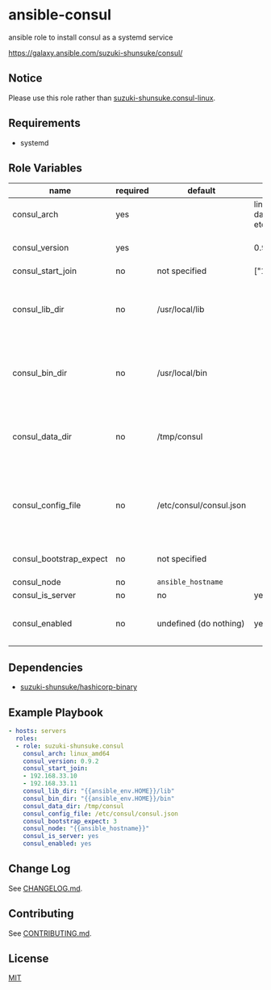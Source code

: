 # ansible-consul

ansible role to install consul as a systemd service

https://galaxy.ansible.com/suzuki-shunsuke/consul/

## Notice

Please use this role rather than [suzuki-shunsuke.consul-linux](https://galaxy.ansible.com/suzuki-shunsuke/consul-linux/).

## Requirements

* systemd

## Role Variables

name | required | default | example | description
--- | --- | --- | --- | ---
consul_arch | yes | | linux_amd64, darwin_amd64, etc |
consul_version | yes | | 0.9.2 | installed binary version
consul_start_join | no | not specified | ["192.168.33.10"] | [start_join](https://www.consul.io/docs/agent/options.html#start_join)
consul_lib_dir | no | /usr/local/lib | | The install path. This directory is generated if it doesn't exist
consul_bin_dir | no | /usr/local/bin | | The install path. This directory is generated if it doesn't exist
consul_data_dir | no | /tmp/consul | | [-data-dir](https://www.consul.io/docs/agent/options.html#_data_dir). This directory is generated if it doesn't exist
consul_config_file | no | /etc/consul/consul.json | | [-config-file](https://www.consul.io/docs/agent/options.html#_config_file). This parent directory is generated if it doesn't exist
consul_bootstrap_expect | no | not specified | | [-bootstrap-expect](https://www.consul.io/docs/agent/options.html#_bootstrap_expect)
consul_node | no | `ansible_hostname` | | [-node](https://www.consul.io/docs/agent/options.html#_node)
consul_is_server | no | no | yes | [-server](https://www.consul.io/docs/agent/options.html#_server)
consul_enabled | no | undefined (do nothing) | yes/no | whether consul service is enabled

## Dependencies

* [suzuki-shunsuke/hashicorp-binary](https://galaxy.ansible.com/suzuki-shunsuke/hashicorp-binary/)

## Example Playbook

```yaml
- hosts: servers
  roles:
  - role: suzuki-shunsuke.consul
    consul_arch: linux_amd64
    consul_version: 0.9.2
    consul_start_join:
    - 192.168.33.10
    - 192.168.33.11
    consul_lib_dir: "{{ansible_env.HOME}}/lib"
    consul_bin_dir: "{{ansible_env.HOME}}/bin"
    consul_data_dir: /tmp/consul
    consul_config_file: /etc/consul/consul.json
    consul_bootstrap_expect: 3
    consul_node: "{{ansible_hostname}}"
    consul_is_server: yes
    consul_enabled: yes
```

## Change Log

See [CHANGELOG.md](CHANGELOG.md).

## Contributing

See [CONTRIBUTING.md](CONTRIBUTING.md).

## License

[MIT](LICENSE)
